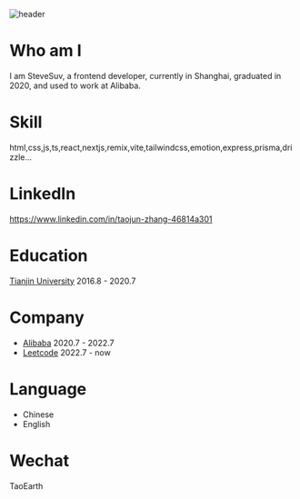 ![header](https://github.com/user-attachments/assets/8a92255d-325a-475d-a006-12ac329809ba)

# Who am I
I am SteveSuv, a frontend developer, currently in Shanghai, graduated in 2020, and used to work at Alibaba.

# Skill
html,css,js,ts,react,nextjs,remix,vite,tailwindcss,emotion,express,prisma,drizzle...

# LinkedIn 
https://www.linkedin.com/in/taojun-zhang-46814a301

# Education
[Tianjin University](https://en.wikipedia.org/wiki/Tianjin_University) 2016.8 - 2020.7

# Company
- [Alibaba](https://alibaba.com) 2020.7 - 2022.7
- [Leetcode](https://leetcode.com) 2022.7 - now

# Language
- Chinese
- English

# Wechat
TaoEarth
